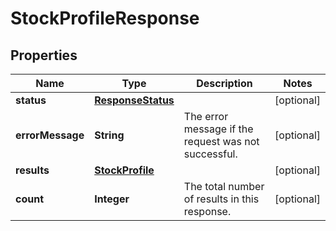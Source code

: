 # StockProfileResponse

## Properties
Name | Type | Description | Notes
------------ | ------------- | ------------- | -------------
**status** | [**ResponseStatus**](ResponseStatus.md) |  |  [optional]
**errorMessage** | **String** | The error message if the request was not successful. |  [optional]
**results** | [**StockProfile**](StockProfile.md) |  |  [optional]
**count** | **Integer** | The total number of results in this response. |  [optional]
